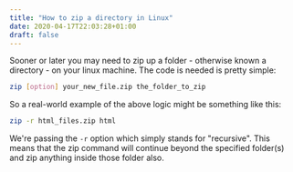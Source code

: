 ```yaml
---
title: "How to zip a directory in Linux"
date: 2020-04-17T22:03:28+01:00
draft: false
---
```

Sooner or later you may need to zip up a folder - otherwise known a directory - on your linux machine. The code is needed is pretty simple:

```bash
zip [option] your_new_file.zip the_folder_to_zip
```

So a real-world example of the above logic might be something like this:

```bash
zip -r html_files.zip html
```

We're passing the ```-r``` option which simply stands for "recursive". This means that the zip command will continue beyond the specified folder(s) and zip anything inside those folder also.

